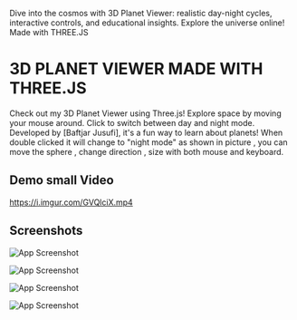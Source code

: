Dive into the cosmos with 3D Planet Viewer: realistic day-night cycles, interactive controls, and educational insights. Explore the universe online! Made with THREE.JS



# 3D PLANET VIEWER MADE WITH THREE.JS

Check out my 3D Planet Viewer using Three.js! Explore space by moving your mouse around. Click to switch between day and night mode. Developed by [Baftjar Jusufi], it's a fun way to learn about planets! When double clicked it will change to "night mode" as shown in picture , you can move the sphere , change direction , size with both mouse and keyboard.



## Demo small Video

https://i.imgur.com/GVQlciX.mp4
## Screenshots

![App Screenshot](https://i.imgur.com/fTvDWHH.png)

![App Screenshot](https://i.imgur.com/bKN8ZnO.png)

![App Screenshot](https://i.imgur.com/ShRwHGf.png)

![App Screenshot](https://i.imgur.com/R2wucS1.png)

